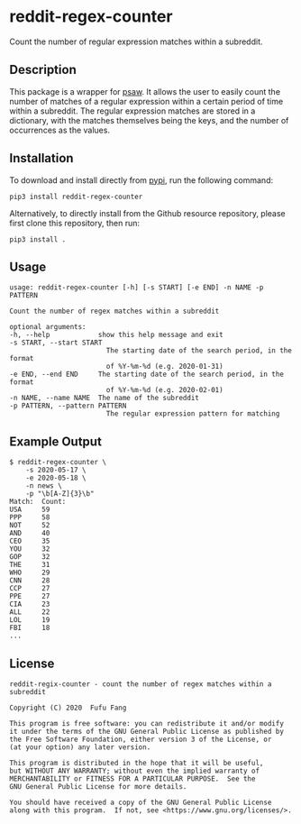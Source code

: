 # reddit-regex-counter
Count the number of regular expression matches within a subreddit.

## Description
This package is a wrapper for [psaw](https://github.com/dmarx/psaw). It allows
the user to easily count the number of matches of a regular expression within
a certain period of time within a subreddit. The regular expression matches 
are stored in a dictionary, with the matches themselves being the keys, and 
the number of occurrences as the values.

## Installation
To download and install directly from [pypi](https://pypi.org/), run the 
following command: 

    pip3 install reddit-regex-counter
    
Alternatively, to directly install from the Github resource repository, 
please first clone this repository, then run:

    pip3 install .

## Usage

    usage: reddit-regex-counter [-h] [-s START] [-e END] -n NAME -p PATTERN

    Count the number of regex matches within a subreddit

    optional arguments:
    -h, --help            show this help message and exit
    -s START, --start START
                            The starting date of the search period, in the format
                            of %Y-%m-%d (e.g. 2020-01-31)
    -e END, --end END     The starting date of the search period, in the format
                            of %Y-%m-%d (e.g. 2020-02-01)
    -n NAME, --name NAME  The name of the subreddit
    -p PATTERN, --pattern PATTERN
                            The regular expression pattern for matching

## Example Output

    $ reddit-regex-counter \
        -s 2020-05-17 \
        -e 2020-05-18 \
        -n news \
        -p "\b[A-Z]{3}\b"
    Match:  Count:
    USA     59
    PPP     58
    NOT     52
    AND     40
    CEO     35
    YOU     32
    GOP     32
    THE     31
    WHO     29
    CNN     28
    CCP     27
    PPE     27
    CIA     23
    ALL     22
    LOL     19
    FBI     18
    ...
 
## License

    reddit-regix-counter - count the number of regex matches within a subreddit

    Copyright (C) 2020  Fufu Fang

    This program is free software: you can redistribute it and/or modify
    it under the terms of the GNU General Public License as published by
    the Free Software Foundation, either version 3 of the License, or
    (at your option) any later version.

    This program is distributed in the hope that it will be useful,
    but WITHOUT ANY WARRANTY; without even the implied warranty of
    MERCHANTABILITY or FITNESS FOR A PARTICULAR PURPOSE.  See the
    GNU General Public License for more details.

    You should have received a copy of the GNU General Public License
    along with this program.  If not, see <https://www.gnu.org/licenses/>.
